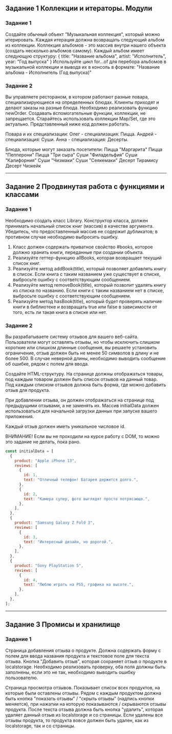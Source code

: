 ## Задание 1  Коллекции и итераторы. Модули ##

### Задание 1 ###
Создайте обычный объект "Музыкальная коллекция", который можно итерировать. 
Каждая итерация должна возвращать следующий альбом из коллекции. Коллекция 
альбомов - это массив внутри нашего объекта (создать несколько альбомов самому).
Каждый альбом имеет следующую структуру:
{
  title: "Название альбома",
  artist: "Исполнитель",
  year: "Год выпуска"
}
Используйте цикл for...of для перебора альбомов в музыкальной коллекции и 
вывода их в консоль в формате:
"Название альбома - Исполнитель (Год выпуска)"

### Задание 2 ###
Вы управляете рестораном, в котором работают разные повара, специализирующиеся 
на определенных блюдах. Клиенты приходят и делают заказы на разные блюда.
Необходимо реализовать функцию newOrder. Создавать вспомогательные функции, 
коллекции, не запрещается. Старайтесь использовать коллекции Map/Set, где это 
актуально. Представленный ниже код должен работать.

Повара и их специализации:
Олег - специализация: Пицца.
Андрей - специализация: Суши.
Анна - специализация: Десерты.

Блюда, которые могут заказать посетители:
Пицца "Маргарита"
Пицца "Пепперони"
Пицца "Три сыра"
Суши "Филадельфия"
Суши "Калифорния"
Суши "Чизмаки"
Суши "Сеякемаки"
Десерт Тирамису
Десерт Чизкейк
______________________________________________________________________________

## Задание 2 Продвинутая работа с функциями и классами ##

### Задание 1 ###
Необходимо создать класс Library. Конструктор класса, должен принимать начальный 
список книг (массив) в качестве аргумента. Убедитесь, что предоставленный массив 
не содержит дубликатов; в противном случае необходимо выбросить ошибку.
1. Класс должен содержать приватное свойство #books, которое должно хранить 
книги, переданные при создании объекта.
2. Реализуйте геттер-функцию allBooks, которая возвращает текущий список книг.
3. Реализуйте метод addBook(title), который позволяет добавлять книгу в список. 
Если книга с таким названием уже существует в списке, выбросьте ошибку с 
соответствующим сообщением.
4. Реализуйте метод removeBook(title), который позволит удалять книгу из списка 
по названию. Если книги с таким названием нет в списке, выбросьте ошибку с 
соответствующим сообщением.
5. Реализуйте метод hasBook(title), который будет проверять наличие книги в 
библиотеке и возвращать true или false в зависимости от того, есть ли такая 
книга в списке или нет.


### Задание 2 ###
Вы разрабатываете систему отзывов для вашего веб-сайта. Пользователи могут 
оставлять отзывы, но чтобы исключить слишком короткие или слишком длинные 
сообщения, вы решаете установить ограничение, отзыв должен быть не менее 50 
символов в длину и не более 500. В случае неверной длины, необходимо выводить 
сообщение об ошибке, рядом с полем для ввода.

Создайте HTML-структуру. 
На странице должны отображаться товары, под каждым товаром должен быть список 
отзывов на данный товар. Под каждым списком отзывов должна быть форма, где можно
добавить отзыв для продукта.

При добавлении отзыва, он должен отображаться на странице под предыдущими 
отзывами, а не заменять их.
Массив initialData должен использоваться для начальной загрузки данных 
при запуске вашего приложения.

Каждый отзыв должен иметь уникальное числовое id.

ВНИМАНИЕ! Если вы не проходили на курсе работу с DOM, то можно это задание не 
делать, пока рано.
```javascript
const initialData = [
  {
    product: "Apple iPhone 13",
    reviews: [
      {
        id: 1,
        text: "Отличный телефон! Батарея держится долго.",
      },
      {
        id: 2,
        text: "Камера супер, фото выглядят просто потрясающе.",
      },
    ],
  },
  {
    product: "Samsung Galaxy Z Fold 3",
    reviews: [
      {
        id: 3,
        text: "Интересный дизайн, но дорогой.",
      },
    ],
  },
  {
    product: "Sony PlayStation 5",
    reviews: [
      {
        id: 4,
        text: "Люблю играть на PS5, графика на высоте.",
      },
    ],
  },
];
```

______________________________________________________________________________

## Задание 3 Промисы и xранилище ##

### Задание 1 ###

Страница добавления отзыва о продукте.
Должна содержать форму с полем для ввода названия продукта и текстовое поле 
для текста отзыва.
Кнопка "Добавить отзыв", которая сохраняет отзыв о продукте в localstorage.
Необходимо реализовать проверку, оба поля должны быть заполнены, если это не 
так, необходимо выводить ошибку пользователю.

Страница просмотра отзывов.
Показывает список всех продуктов, на которые были оставлены отзывы.
Рядом с каждым продуктом должна быть кнопка "показать отзывы" / "скрыть отзывы" 
(надпись кнопки меняется), при нажатии на которую показываются / скрываются 
отзывы продукта.
После текста отзыва должна быть кнопка "удалить", которая удаляет данный отзыв 
из localstorage и со страницы. 
Если удалены все отзывы продукта, то продукта вовсе должен быть удален, как из 
localstorage, так и со страницы.



